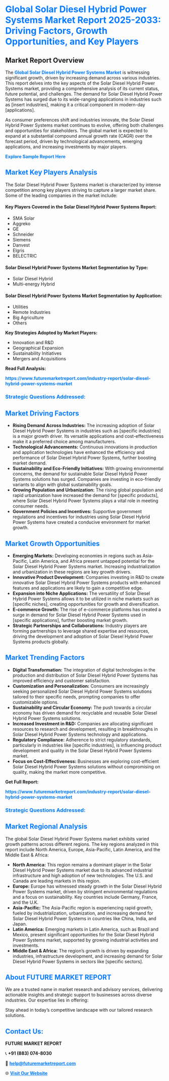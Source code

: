 <h1 style="color: #007BFF;">Global Solar Diesel Hybrid Power Systems Market Report 2025-2033: Driving Factors, Growth Opportunities, and Key Players</h1>

<section id="overview">
<h2>Market Report Overview</h2>
<p>The <a href="https://www.futuremarketreport.com/industry-report/solar-diesel-hybrid-power-systems-market" style="color: #007BFF; text-decoration: none;"><strong>Global Solar Diesel Hybrid Power Systems Market</strong></a> is witnessing significant growth, driven by increasing demand across various industries. This report delves into the key aspects of the Solar Diesel Hybrid Power Systems market, providing a comprehensive analysis of its current status, future potential, and challenges. The demand for Solar Diesel Hybrid Power Systems has surged due to its wide-ranging applications in industries such as [insert industries], making it a critical component in modern-day [applications].</p>
<p>As consumer preferences shift and industries innovate, the Solar Diesel Hybrid Power Systems market continues to evolve, offering both challenges and opportunities for stakeholders. The global market is expected to expand at a substantial compound annual growth rate (CAGR) over the forecast period, driven by technological advancements, emerging applications, and increasing investments by major players.</p>
</section>

<section id="overview">
<p><a href="https://www.futuremarketreport.com/request-sample/reportId=27039" style="color: #007BFF; text-decoration: none;"><strong>Explore Sample Report Here</strong></a></p>
</section>

<section id="key-players">
<h2 style="color: #007BFF;">Market Key Players Analysis</h2>
<p>The Solar Diesel Hybrid Power Systems market is characterized by intense competition among key players striving to capture a larger market share. Some of the leading companies in the market include:</p>
<h4>Key Players Covered in the Solar Diesel Hybrid Power Systems Report:</h4>
<ul><li>SMA Solar</li><li>Aggreko</li><li>GE</li><li>Schneider</li><li>Siemens</li><li>Danvest</li><li>Elgris</li><li>BELECTRIC</li></ul>
<h4>Solar Diesel Hybrid Power Systems Market Segmentation by Type:</h4>
<ul><li>Solar Diesel Hybrid</li><li>Multi-energy Hybrid</li></ul>

<h4>Solar Diesel Hybrid Power Systems Market Segmentation by Application:</h4>
<ul><li>Utilities</li><li>Remote Industries</li><li>Big Agriculture</li><li>Others</li></ul>
<p><strong>Key Strategies Adopted by Market Players:</strong></p>
<ul>
<li>Innovation and R&D</li>
<li>Geographical Expansion</li>
<li>Sustainability Initiatives</li>
<li>Mergers and Acquisitions</li>
</ul>
</section>

<section>
<p><strong>Read Full Analysis: </strong></p><a href="https://www.futuremarketreport.com/industry-report/solar-diesel-hybrid-power-systems-market" style="color: #007BFF; text-decoration: none;"><strong>https://www.futuremarketreport.com/industry-report/solar-diesel-hybrid-power-systems-market</strong></a>
<h3 style="color: #007BFF;">Strategic Questions Addressed:</h3>
</section>

<section id="driving-factors">
<h2 style="color: #007BFF;">Market Driving Factors</h2>
<ul>
<li><strong>Rising Demand Across Industries:</strong> The increasing adoption of Solar Diesel Hybrid Power Systems in industries such as [specific industries] is a major growth driver. Its versatile applications and cost-effectiveness make it a preferred choice among manufacturers.</li>
<li><strong>Technological Advancements:</strong> Continuous innovations in production and application technologies have enhanced the efficiency and performance of Solar Diesel Hybrid Power Systems, further boosting market demand.</li>
<li><strong>Sustainability and Eco-Friendly Initiatives:</strong> With growing environmental concerns, the demand for sustainable Solar Diesel Hybrid Power Systems solutions has surged. Companies are investing in eco-friendly variants to align with global sustainability goals.</li>
<li><strong>Growing Population and Urbanization:</strong> The rising global population and rapid urbanization have increased the demand for [specific products], where Solar Diesel Hybrid Power Systems plays a vital role in meeting consumer needs.</li>
<li><strong>Government Policies and Incentives:</strong> Supportive government regulations and incentives for industries using Solar Diesel Hybrid Power Systems have created a conducive environment for market growth.</li>
</ul>
</section>

<section id="growth-opportunities">
<h2 style="color: #007BFF;">Market Growth Opportunities</h2>
<ul>
<li><strong>Emerging Markets:</strong> Developing economies in regions such as Asia-Pacific, Latin America, and Africa present untapped potential for the Solar Diesel Hybrid Power Systems market. Increasing industrialization and urbanization in these regions are key growth drivers.</li>
<li><strong>Innovative Product Development:</strong> Companies investing in R&D to create innovative Solar Diesel Hybrid Power Systems products with enhanced features and applications are likely to gain a competitive edge.</li>
<li><strong>Expansion into Niche Applications:</strong> The versatility of Solar Diesel Hybrid Power Systems allows it to be utilized in niche markets such as [specific niches], creating opportunities for growth and diversification.</li>
<li><strong>E-commerce Growth:</strong> The rise of e-commerce platforms has created a surge in demand for Solar Diesel Hybrid Power Systems used in [specific applications], further boosting market growth.</li>
<li><strong>Strategic Partnerships and Collaborations:</strong> Industry players are forming partnerships to leverage shared expertise and resources, driving the development and adoption of Solar Diesel Hybrid Power Systems products globally.</li>
</ul>
</section>

<section id="trending-factors">
<h2 style="color: #007BFF;">Market Trending Factors</h2>
<ul>
<li><strong>Digital Transformation:</strong> The integration of digital technologies in the production and distribution of Solar Diesel Hybrid Power Systems has improved efficiency and customer satisfaction.</li>
<li><strong>Customization and Personalization:</strong> Consumers are increasingly seeking personalized Solar Diesel Hybrid Power Systems solutions tailored to their specific needs, prompting companies to offer customizable options.</li>
<li><strong>Sustainability and Circular Economy:</strong> The push towards a circular economy has driven demand for recyclable and reusable Solar Diesel Hybrid Power Systems solutions.</li>
<li><strong>Increased Investment in R&D:</strong> Companies are allocating significant resources to research and development, resulting in breakthroughs in Solar Diesel Hybrid Power Systems technology and applications.</li>
<li><strong>Regulatory Compliance:</strong> Adherence to strict regulatory standards, particularly in industries like [specific industries], is influencing product development and quality in the Solar Diesel Hybrid Power Systems market.</li>
<li><strong>Focus on Cost-Effectiveness:</strong> Businesses are exploring cost-efficient Solar Diesel Hybrid Power Systems solutions without compromising on quality, making the market more competitive.</li>
</ul>
</section>

<section>
<p><strong>Get Full Report: </strong></p><a href="https://www.futuremarketreport.com/industry-report/solar-diesel-hybrid-power-systems-market" style="color: #007BFF; text-decoration: none;"><strong>https://www.futuremarketreport.com/industry-report/solar-diesel-hybrid-power-systems-market</strong></a>
<h3 style="color: #007BFF;">Strategic Questions Addressed:</h3>
</section>


<section id="regional-analysis">
<h2 style="color: #007BFF;">Market Regional Analysis</h2>
<p>The global Solar Diesel Hybrid Power Systems market exhibits varied growth patterns across different regions. The key regions analyzed in this report include North America, Europe, Asia-Pacific, Latin America, and the Middle East & Africa:</p>
<ul>
<li><strong>North America:</strong> This region remains a dominant player in the Solar Diesel Hybrid Power Systems market due to its advanced industrial infrastructure and high adoption of new technologies. The U.S. and Canada are leading markets in this region.</li>
<li><strong>Europe:</strong> Europe has witnessed steady growth in the Solar Diesel Hybrid Power Systems market, driven by stringent environmental regulations and a focus on sustainability. Key countries include Germany, France, and the U.K.</li>
<li><strong>Asia-Pacific:</strong> The Asia-Pacific region is experiencing rapid growth, fueled by industrialization, urbanization, and increasing demand for Solar Diesel Hybrid Power Systems in countries like China, India, and Japan.</li>
<li><strong>Latin America:</strong> Emerging markets in Latin America, such as Brazil and Mexico, present significant opportunities for the Solar Diesel Hybrid Power Systems market, supported by growing industrial activities and investments.</li>
<li><strong>Middle East & Africa:</strong> The region’s growth is driven by expanding industries, infrastructure development, and increasing demand for Solar Diesel Hybrid Power Systems in sectors like [specific sectors].</li>
</ul>
</section>

<footer>
<h2 style="color: #007BFF;">About FUTURE MARKET REPORT</h2>
<p>We are a trusted name in market research and advisory services, delivering actionable insights and strategic support to businesses across diverse industries. Our expertise lies in offering:</p>

<p>Stay ahead in today’s competitive landscape with our tailored research solutions.</p>

<h2 style="color: #007BFF;">Contact Us:</h2>
<p><strong>FUTURE MARKET REPORT</strong></p>
<p>📞 <strong>+91 (883) 074-8030</strong></p>
<p>📧 <strong><a href="mailto:help@futuremarketreport.com" style="color: #007BFF;">help@futuremarketreport.com</a></strong></p>
<p>🌐 <strong><a href="https://www.futuremarketreport.com/" style="color: #007BFF;">Visit Our Website</a></strong></p>
</footer>
